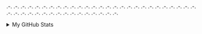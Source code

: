 

<!-- <img align="left" src="https://github-readme-stats.vercel.app/api?username=thuan2172001&count_private=true&show_icons=true&hide_title=true&hide=stars" /> -->
<!-- <p>[![Top Langs](https://github-readme-stats.vercel.app/api/top-langs/?username=thuan2172001&langs_count=8)]</p> -->
<p>.-. .-. .-. .-. .-. .-. .-. .-. .-. .-. .-. .-. .-. .-. .-. .-. .-. .-. .-. .-. .-. .-. .-. .-. .-. .-. .-. .-. .-. .-. .-. .-. .-. .-. .-. .-. .-. .-. .-. .-. .-. .-. .-. </p>

<details>
<summary>My GitHub Stats</summary>
    <hr />
    <table>
        <td>
            <img
                alt="profile"
                height="500"
                src="./profile-3d-contrib/profile-season-animate.svg" />
        </td>
        <!-- <img
            alt="stats"
             height="250vh"
            src="https://github-readme-stats.vercel.app/api?username=thuan2172001&hide=issues&count_private=true&show_icons=true&theme=radical&include_all_commits=true&orgs=acme,evilcorp,fsociety"/>
        </td>
        <td>
        <img
            alt="langs"
             height="250vh"
            src="https://github-readme-stats.vercel.app/api/top-langs/?username=thuan2172001&layout=compact&langs_count=20&count_private=true&theme=radical"/> -->
        </td>
    </tr>
    </table>
</details>

